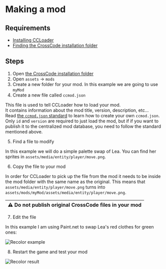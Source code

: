 # Making a mod

## Requirements

* [Installing CCLoader](./installingCCLoader.md)
* [Finding the CrossCode installation folder](./findingCrossCode.md)

## Steps

1. Open [the CrossCode installation folder](./findingCrossCode.md)
2. Open `assets` -> `mods`
3. Create a new folder for your mod. In this example we are going to use `myMod`
4. Create a new file called `ccmod.json`

This file is used to tell CCLoader how to load your mod.  
It contains information about the mod title, version, description, etc...  
Read [the `ccmod.json` standard](https://github.com/CCDirectLink/CCModDB/blob/master/docs/CCMOD-STANDARD.md) to learn how to create your own `ccmod.json`.  
Only `id` and `version` are required to just load the mod, but if if you want to publish it to the centralized mod database, you need to follow the standard mentioned above.

5. Find a file to modify

In this example we will do a simple palette swap of Lea. You can find her sprites in `assets/media/entity/player/move.png`.

6. Copy the file to your mod

In order for CCLoader to pick up the file from the mod it needs to be inside the mod folder with the same name as the original. This means that `assets/media/entity/player/move.png` turns into `assets/mods/myMod/assets/media/entity/player/move.png`.

| :warning: Do not publish original CrossCode files in your mod |
|---|

7. Edit the file

In this example I am using Paint.net to swap Lea's red clothes for green ones:

![Recolor example](./images/leaRecolor.png "Recolor example")

8. Restart the game and test your mod

![Recolor result](./images/leaRecolored.png "Recolor result")
